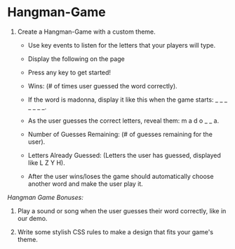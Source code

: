 # Hangman-Game

1. Create a Hangman-Game with a custom theme. 

    * Use key events to listen for the letters that your players will type.

    * Display the following on the page

    * Press any key to get started!

    * Wins: (# of times user guessed the word correctly).

    * If the word is madonna, display it like this when the game starts: _ _ _ _ _ _ _.

    * As the user guesses the correct letters, reveal them: m a d o _  _ a.

    * Number of Guesses Remaining: (# of guesses remaining for the user).

    * Letters Already Guessed: (Letters the user has guessed, displayed like L Z Y H).

    * After the user wins/loses the game should automatically choose another word and make the user play it.

*Hangman Game Bonuses:*

1. Play a sound or song when the user guesses their word correctly, like in our demo.

1. Write some stylish CSS rules to make a design that fits your game's theme.

